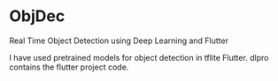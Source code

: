 # ObjDec
Real Time Object Detection using Deep Learning and Flutter

I have used pretrained models for object detection in tflite Flutter. 
dlpro contains the flutter project code.
